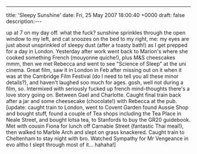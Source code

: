 ---
title: 'Sleepy Sunshine'
date: Fri, 25 May 2007 18:00:40 +0000
draft: false
description:---

up at 7 on my day off. what the fuck? sunshine sprinkles through the open window to my left, and cat snoozes on the bed to my right, me: my eyes are just about unsprinkled of sleepy dust (after a toasty bath!) as I get prepped for a day in London. Yesterday after work went back to Marion's where she cooked something French (mouyonne quiche!), plus M&S cheescakes mmm, then we met Rebecca and went to see "Science of Sleep" at the uni cinema. Great film, saw it in London in Feb after missing out on it when it was at the Cambridge Film Festival (do I need to tell you all these minor details?), and haven't laughed soo much for ages. gosh, well not during a film, so. Intermixed with seriously fucked up french mind-thoughts there's a love story going on. Between Gael and Charlotte. Caught final train back after a jar and some cheesecake (chocolate!) with Rebecca at the pub. \[update: caught train to London, went to Covent Garden found Aussie Shop and bought stuff, found a couple of Tea shops including the Tea Place in Neale Street, and bought lotsa tea, to Stanfords to buy the GR20 guidebook. Met with cousin Fiona for lunch off Carnabie Street (fantastic Thai meal!), then walked to Marble Arch and slept on grass knackered. Caught train to Cheltenham to stay night with bro. Watched Sympathy for Mr Vengeance in evo altho I slept through most of it... hahaha!\]